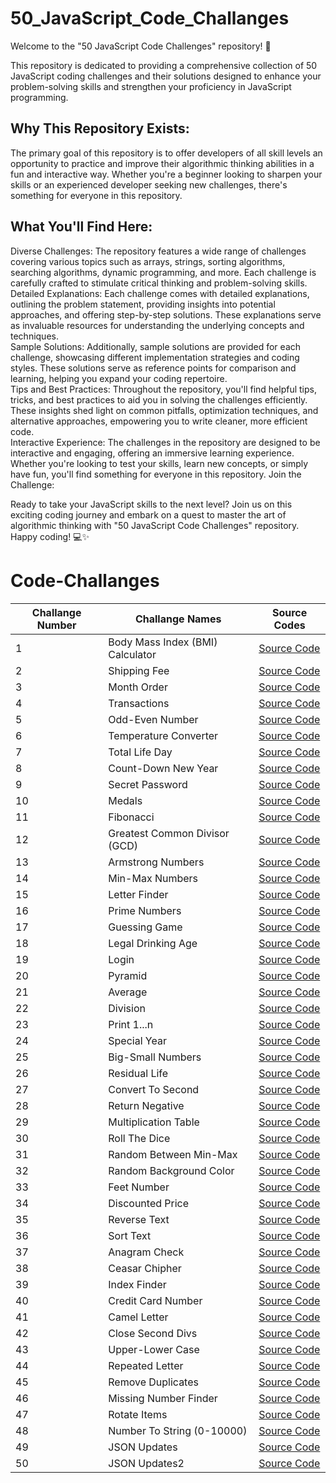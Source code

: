 # 50_JavaScript_Code_Challanges

Welcome to the "50 JavaScript Code Challenges" repository! 🚀

This repository is dedicated to providing a comprehensive collection of 50 JavaScript coding challenges and their solutions designed to enhance your problem-solving skills and strengthen your proficiency in JavaScript programming.

## Why This Repository Exists: ##

The primary goal of this repository is to offer developers of all skill levels an opportunity to practice and improve their algorithmic thinking abilities in a fun and interactive way. Whether you're a beginner looking to sharpen your skills or an experienced developer seeking new challenges, there's something for everyone in this repository.

## What You'll Find Here: ## 

Diverse Challenges: The repository features a wide range of challenges covering various topics such as arrays, strings, sorting algorithms, searching algorithms, dynamic programming, and more. Each challenge is carefully crafted to stimulate critical thinking and problem-solving skills.</br>
Detailed Explanations: Each challenge comes with detailed explanations, outlining the problem statement, providing insights into potential approaches, and offering step-by-step solutions. These explanations serve as invaluable resources for understanding the underlying concepts and techniques.</br>
Sample Solutions: Additionally, sample solutions are provided for each challenge, showcasing different implementation strategies and coding styles. These solutions serve as reference points for comparison and learning, helping you expand your coding repertoire.</br>
Tips and Best Practices: Throughout the repository, you'll find helpful tips, tricks, and best practices to aid you in solving the challenges efficiently. These insights shed light on common pitfalls, optimization techniques, and alternative approaches, empowering you to write cleaner, more efficient code.</br>
Interactive Experience: The challenges in the repository are designed to be interactive and engaging, offering an immersive learning experience. Whether you're looking to test your skills, learn new concepts, or simply have fun, you'll find something for everyone in this repository.
Join the Challenge:

Ready to take your JavaScript skills to the next level? Join us on this exciting coding journey and embark on a quest to master the art of algorithmic thinking with "50 JavaScript Code Challenges" repository. Happy coding! 💻✨

# Code-Challanges

| Challange Number | Challange Names                  | Source Codes                                                                                                                              |
| ---------------- | -------------------------------- | ----------------------------------------------------------------------------------------------------------------------------------------- |
| 1                | Body Mass Index (BMI) Calculator | [Source Code](https://github.com/omrfrkcpr/50_JavaScript_Code_Challanges/blob/main/code-challanges/challange01_BMI.js)                    |
| 2                | Shipping Fee                     | [Source Code](https://github.com/omrfrkcpr/50_JavaScript_Code_Challanges/blob/main/code-challanges/challange02_shippingFee.js)            |
| 3                | Month Order                      | [Source Code](https://github.com/omrfrkcpr/50_JavaScript_Code_Challanges/blob/main/code-challanges/challange03_monthOrder.js)             |
| 4                | Transactions                     | [Source Code](https://github.com/omrfrkcpr/50_JavaScript_Code_Challanges/blob/main/code-challanges/challange04_transactions.js)           |
| 5                | Odd-Even Number                  | [Source Code](https://github.com/omrfrkcpr/50_JavaScript_Code_Challanges/blob/main/code-challanges/challange05_oddEven.js)                |
| 6                | Temperature Converter            | [Source Code](https://github.com/omrfrkcpr/50_JavaScript_Code_Challanges/blob/main/code-challanges/challange06_temperature.js)            |
| 7                | Total Life Day                   | [Source Code](https://github.com/omrfrkcpr/50_JavaScript_Code_Challanges/blob/main/code-challanges/challange07_totalLifeDays.js)          |
| 8                | Count-Down New Year              | [Source Code](https://github.com/omrfrkcpr/50_JavaScript_Code_Challanges/blob/main/code-challanges/challange08_countDown_happyNewYear.js) |
| 9                | Secret Password                  | [Source Code](https://github.com/omrfrkcpr/50_JavaScript_Code_Challanges/blob/main/code-challanges/challange09_secretPassword.js)         |
| 10               | Medals                           | [Source Code](https://github.com/omrfrkcpr/50_JavaScript_Code_Challanges/blob/main/code-challanges/challange10_medal.js)                  |
| 11               | Fibonacci                        | [Source Code](https://github.com/omrfrkcpr/50_JavaScript_Code_Challanges/blob/main/code-challanges/challange11_fibonacci.js)              |
| 12               | Greatest Common Divisor (GCD)    | [Source Code](https://github.com/omrfrkcpr/50_JavaScript_Code_Challanges/blob/main/code-challanges/challange12_GCD.js)                    |
| 13               | Armstrong Numbers                | [Source Code](https://github.com/omrfrkcpr/50_JavaScript_Code_Challanges/blob/main/code-challanges/challange13_armstrongNumberChecker.js) |
| 14               | Min-Max Numbers                  | [Source Code](https://github.com/omrfrkcpr/50_JavaScript_Code_Challanges/blob/main/code-challanges/challange14_minMax.js)                 |
| 15               | Letter Finder                    | [Source Code](https://github.com/omrfrkcpr/50_JavaScript_Code_Challanges/blob/main/code-challanges/challange15_letterFinder.js)           |
| 16               | Prime Numbers                    | [Source Code](https://github.com/omrfrkcpr/50_JavaScript_Code_Challanges/blob/main/code-challanges/challange16_primeNumber.js)            |
| 17               | Guessing Game                    | [Source Code](https://github.com/omrfrkcpr/50_JavaScript_Code_Challanges/blob/main/code-challanges/challange17_guessingGame.js)           |
| 18               | Legal Drinking Age               | [Source Code](https://github.com/omrfrkcpr/50_JavaScript_Code_Challanges/blob/main/code-challanges/challange18_alcoholPermissionAge.js)   |
| 19               | Login                            | [Source Code](https://github.com/omrfrkcpr/50_JavaScript_Code_Challanges/blob/main/code-challanges/challange19_login.js)                  |
| 20               | Pyramid                          | [Source Code](https://github.com/omrfrkcpr/50_JavaScript_Code_Challanges/blob/main/code-challanges/challange20_pyramid.js)                |
| 21               | Average                          | [Source Code](https://github.com/omrfrkcpr/50_JavaScript_Code_Challanges/blob/main/code-challanges/challange21_average.js)                |
| 22               | Division                         | [Source Code](https://github.com/omrfrkcpr/50_JavaScript_Code_Challanges/blob/main/code-challanges/challange22_divisionBy3-5.js)          |
| 23               | Print 1...n                      | [Source Code](https://github.com/omrfrkcpr/50_JavaScript_Code_Challanges/blob/main/code-challanges/challange23_print1toN.js)              |
| 24               | Special Year                     | [Source Code](https://github.com/omrfrkcpr/50_JavaScript_Code_Challanges/blob/main/code-challanges/challange24_specialYear.js)            |
| 25               | Big-Small Numbers                | [Source Code](https://github.com/omrfrkcpr/50_JavaScript_Code_Challanges/blob/main/code-challanges/challange25_bigSmallNum.js)            |
| 26               | Residual Life                    | [Source Code](https://github.com/omrfrkcpr/50_JavaScript_Code_Challanges/blob/main/code-challanges/challange26_residualLife.js)           |
| 27               | Convert To Second                | [Source Code](https://github.com/omrfrkcpr/50_JavaScript_Code_Challanges/blob/main/code-challanges/challange27_convertToSeconds.js)       |
| 28               | Return Negative                  | [Source Code](https://github.com/omrfrkcpr/50_JavaScript_Code_Challanges/blob/main/code-challanges/challange28_returnNegative.js)         |
| 29               | Multiplication Table             | [Source Code](https://github.com/omrfrkcpr/50_JavaScript_Code_Challanges/blob/main/code-challanges/challange29_multiplicationTable.js)    |
| 30               | Roll The Dice                    | [Source Code](https://github.com/omrfrkcpr/50_JavaScript_Code_Challanges/blob/main/code-challanges/challange30_rollTheDice.js)            |
| 31               | Random Between Min-Max           | [Source Code](https://github.com/omrfrkcpr/50_JavaScript_Code_Challanges/blob/main/code-challanges/challange31_randomBetweenMinMax.js)    |
| 32               | Random Background Color          | [Source Code](https://github.com/omrfrkcpr/50_JavaScript_Code_Challanges/blob/main/code-challanges/challange32_randomBackgroundColor.js)  |
| 33               | Feet Number                      | [Source Code](https://github.com/omrfrkcpr/50_JavaScript_Code_Challanges/blob/main/code-challanges/challange33_numberOfFeet.js)           |
| 34               | Discounted Price                 | [Source Code](github.com/omrfrkcpr/50_JavaScript_Code_Challanges/blob/main/code-challanges/challange34_discount.js)                       |
| 35               | Reverse Text                     | [Source Code](https://github.com/omrfrkcpr/50_JavaScript_Code_Challanges/blob/main/code-challanges/challange35_reverseText.js)            |
| 36               | Sort Text                        | [Source Code](https://github.com/omrfrkcpr/50_JavaScript_Code_Challanges/blob/main/code-challanges/challange36_sortText.js)               |
| 37               | Anagram Check                    | [Source Code](https://github.com/omrfrkcpr/50_JavaScript_Code_Challanges/blob/main/code-challanges/challange37_anagramCheck.js)           |
| 38               | Ceasar Chipher                   | [Source Code](https://github.com/omrfrkcpr/50_JavaScript_Code_Challanges/blob/main/code-challanges/challange38_ceasarChipher.js)          |
| 39               | Index Finder                     | [Source Code](https://github.com/omrfrkcpr/50_JavaScript_Code_Challanges/blob/main/code-challanges/challange39_findIndex.js)              |
| 40               | Credit Card Number               | [Source Code](https://github.com/omrfrkcpr/50_JavaScript_Code_Challanges/blob/main/code-challanges/challange40_creditCardNumber.js)       |
| 41               | Camel Letter                     | [Source Code](https://github.com/omrfrkcpr/50_JavaScript_Code_Challanges/blob/main/code-challanges/challange41_camelLetters.js)           |
| 42               | Close Second Divs                | [Source Code](https://github.com/omrfrkcpr/50_JavaScript_Code_Challanges/blob/main/code-challanges/challange42_closeSecondDivs.js)        |
| 43               | Upper-Lower Case                 | [Source Code](https://github.com/omrfrkcpr/50_JavaScript_Code_Challanges/blob/main/code-challanges/challange43_textLetterCase.js)         |
| 44               | Repeated Letter                  | [Source Code](https://github.com/omrfrkcpr/50_JavaScript_Code_Challanges/blob/main/code-challanges/challange44_mostRepeatedLetter.js)     |
| 45               | Remove Duplicates                | [Source Code](https://github.com/omrfrkcpr/50_JavaScript_Code_Challanges/blob/main/code-challanges/challange45_removeDuplicates.js)       |
| 46               | Missing Number Finder            | [Source Code](https://github.com/omrfrkcpr/50_JavaScript_Code_Challanges/blob/main/code-challanges/challange46_findMissingNumber.js)      |
| 47               | Rotate Items                     | [Source Code](https://github.com/omrfrkcpr/50_JavaScript_Code_Challanges/blob/main/code-challanges/challange47_rotateArray.js)            |
| 48               | Number To String (0-10000)       | [Source Code](https://github.com/omrfrkcpr/50_JavaScript_Code_Challanges/blob/main/code-challanges/challange48_convertNumberToString.js)  |
| 49               | JSON Updates                     | [Source Code](https://github.com/omrfrkcpr/50_JavaScript_Code_Challanges/blob/main/code-challanges/challange49_userList.js)               |
| 50               | JSON Updates2                    | [Source Code](https://github.com/omrfrkcpr/50_JavaScript_Code_Challanges/blob/main/code-challanges/challange50_userList2.js)              |
